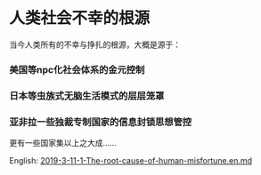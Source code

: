 # 人类社会不幸的根源

当今人类所有的不幸与挣扎的根源，大概是源于：

### 美国等npc化社会体系的金元控制
### 日本等虫族式无脑生活模式的层层笼罩
### 亚非拉一些独裁专制国家的信息封锁思想管控

更有一些国家集以上之大成......

English: [2019-3-11-1-The-root-cause-of-human-misfortune.en.md](2019-3-11-1-The-root-cause-of-human-misfortune.en.md)
